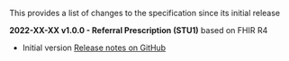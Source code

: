 This provides a list of changes to the specification since its initial release

**2022-XX-XX v1.0.0 - Referral Prescription (STU1)** based on FHIR R4

*   Initial version [Release notes on GitHub](https://github.com/hl7-be/referral/releases/tag/v1.0.0)